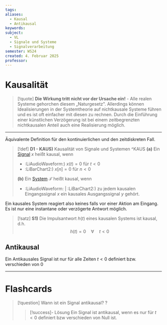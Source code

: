 ```yaml
---
tags: 
aliases:
  - Kausal
  - Antikausal
keywords: 
subject:
  - VL
  - Signale und Systeme
  - Signalverarbeitung
semester: WS24
created: 4. Februar 2025
professor:
---
```

 

# Kausalität

> [!quote] **Die Wirkung tritt nicht vor der Ursache ein!** - Alle realen Systeme gehorchen diesem „Naturgesetz".
> Allerdings können Idealisierungen in der Systemtheorie auf nichtkausale Systeme führen und es ist oft einfacher mit diesen zu rechnen. Durch die Einführung einer künstlichen Verzögerung ist bei einem zeitbegrenzten nichtkausalen Anteil auch eine Realisierung möglich.

---

Äquivalente Definition für den kontinuierlichen und den zeitdiskreten Fall.

> [!def] **D1 - KAUS)** Kausalität von Signale und Systemen ^KAUS
> **(a)** Ein [Signal](Signale.md) $x$ heißt kausal, wenn
> - :LiAudioWaveform:) $x(t) = 0$ für $t < 0$
> - :LiBarChart2:) $x[n] = 0$ für $n < 0$
> 
> **(b)** Ein [System]({MOC}%20Systemtheorie.md) $\mathcal{T}$ heißt kausal, wenn
> - :LiAudioWaveform: | :LiBarChart2:) zu jedem kausalen Eingangssignal $x$ ein kausales Ausgangssignal $y$ gehört.

Ein kausales System reagiert also keines falls vor einer Aktion am Eingang. Es ist nur eine instantane oder verzögerte Antwort möglich.
 
> [!satz] **S1)** Die Impulsantwort $h(t)$ eines kausalen Systems ist kausal, d.h.
> $$h(t)=0 \quad \forall \quad t<0$$

## Antikausal

Ein Antikausales Signal ist nur für alle Zeiten  $t < 0$ definiert bzw. verschieden von $0$

---

# Flashcards

> [!question] Wann ist ein Signal antikausal? 
?
> > [!success]- Lösung
> Ein Signal ist antikausal, wenn es nur für $t < 0$ definiert bzw verschieden von Null ist.